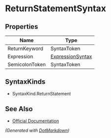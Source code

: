 # ReturnStatementSyntax

## Properties

| Name           | Type                                    |
| -------------- | --------------------------------------- |
| ReturnKeyword  | SyntaxToken                             |
| Expression     | [ExpressionSyntax](ExpressionSyntax.md) |
| SemicolonToken | SyntaxToken                             |

## SyntaxKinds

* SyntaxKind\.ReturnStatement

## See Also

* [Official Documentation](https://docs.microsoft.com/en-us/dotnet/api/microsoft.codeanalysis.csharp.syntax.returnstatementsyntax)


*\(Generated with [DotMarkdown](http://github.com/JosefPihrt/DotMarkdown)\)*